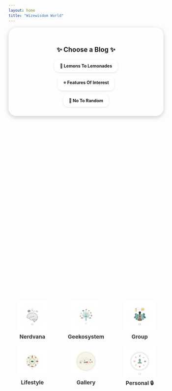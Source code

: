 ```yaml
---
layout: home
title: "Wizewisdom World"
---
```


<style>
  /* Main container */
  .blog-container {
    text-align: center;
    background: rgba(255, 255, 255, 0.6);
    padding: 30px;
    border-radius: 25px;
    max-width: 700px;
    margin: auto;
    box-shadow: 0 4px 15px rgba(0,0,0,0.2);
  }

  .links {
    display: flex;
    flex-direction: column;
    gap: 12px;
    align-items: center;
  }

  .links a {
    display: inline-block;
    background: rgba(255, 255, 255, 0.75);
    padding: 12px 18px;
    border-radius: 15px;
    text-decoration: none;
    font-weight: bold;
    box-shadow: 0 2px 6px rgba(0,0,0,0.1);
    transition: 0.3s;
  }

  /* Icon grid */
  .icon-grid {
    display: flex;
    flex-wrap: wrap;
    justify-content: center;
    gap: 20px;
    margin-top: 15vh;
  }

  /* Unified icon-card styling */
  .icon-card {
    position: relative;
    overflow: hidden;
    flex: 1 1 120px;
    max-width: 250px;
    text-align: center;
    background: none;
    box-shadow: none;
    padding: 0;
    display: block;
    text-decoration: none;
    transition: transform 0.25s ease, box-shadow 0.3s ease;
  }

  .icon-card img {
    width: 100px;
    height: 100px;
    display: block;
    margin: 0 auto;
  }

  .icon-card span {
    display: block;
    margin-top: 8px;
    font-size: 1.1rem;
    font-weight: bold;
    color: #333;
  }

  /* Hover effect */
  .icon-card:hover {
    transform: scale(1.15);
    box-shadow: 0 8px 20px rgba(0,0,0,0.3);
  }

  /* Ripple effect */
  .ripple {
    position: absolute;
    border-radius: 50%;
    transform: scale(0);
    background: rgba(255, 255, 255, 0.6);
    animation: ripple-animation 0.6s ease-out;
    pointer-events: none;
  }

  @keyframes ripple-animation {
    to {
      transform: scale(4);
      opacity: 0;
    }
  }

  /* RESPONSIVENESS */
  @media (max-width: 768px) {
    .blog-container { padding: 20px; }
    .links a { width: 100%; text-align: center; }
    .icon-grid { gap: 15px; margin-top: 8vh; }
    .icon-card img { width: 80px; height: 80px; }
  }

  @media (max-width: 480px) {
    .icon-card img { width: 70px; height: 70px; }
    .icon-card span { font-size: 1rem; }
  }
</style>

<div class="blog-container">
  <h2 style="margin-bottom: 20px;">✨ Choose a Blog ✨</h2>
  <div class="links">
    <a href="https://lemons2lemonades.blogspot.com/">🍋 Lemons To Lemonades</a>
    <a href="https://featuresofinterestcom.wordpress.com/">⭐ Features Of Interest</a>
    <a href="https://notorandom.wordpress.com/">🎲 No To Random</a>
  </div>
</div>

<div class="icon-grid">
  <a href="/nerdvana/nerdvana-index.md" class="icon-card">
    <img src="/assets/images/nerdvana-icon.png" alt="Nerdvana Icon">
    <span>Nerdvana</span>
  </a>

  <a href="/geekosystem/geekosystem-index.md" class="icon-card">
    <img src="/assets/images/geekosystem-icon.png" alt="Geekosystem Icon">
    <span>Geekosystem</span>
  </a>

  <a href="https://www.facebook.com/groups/lemons2lemonades" class="icon-card">
    <img src="/assets/images/group-icon.png" alt="Group Icon">
    <span>Group</span>
  </a>

  <a href="/lifestyle/index.html" class="icon-card">
    <img src="/assets/images/lifestyle-icon.png" alt="Lifestyle Icon">
    <span>Lifestyle</span>
  </a>

  <a href="/gallery/index.html" class="icon-card">
    <img src="/assets/images/gallery-icon.png" alt="Gallery Icon">
    <span>Gallery</span>
  </a>

  <a href="/private/index.html" class="icon-card">
    <img src="/assets/images/personal-icon.png" alt="Personal Icon">
    <span>Personal 🔒</span>
  </a>
</div>

<script>
  document.querySelectorAll('.icon-card').forEach(card => {
    card.addEventListener('click', function (e) {
      const ripple = document.createElement('span');
      ripple.classList.add('ripple');
      const size = Math.max(card.clientWidth, card.clientHeight);
      ripple.style.width = ripple.style.height = size + 'px';
      ripple.style.left = e.clientX - card.getBoundingClientRect().left - size / 2 + 'px';
      ripple.style.top = e.clientY - card.getBoundingClientRect().top - size / 2 + 'px';
      card.appendChild(ripple);
      setTimeout(() => ripple.remove(), 600);
    });
  });
</script>
